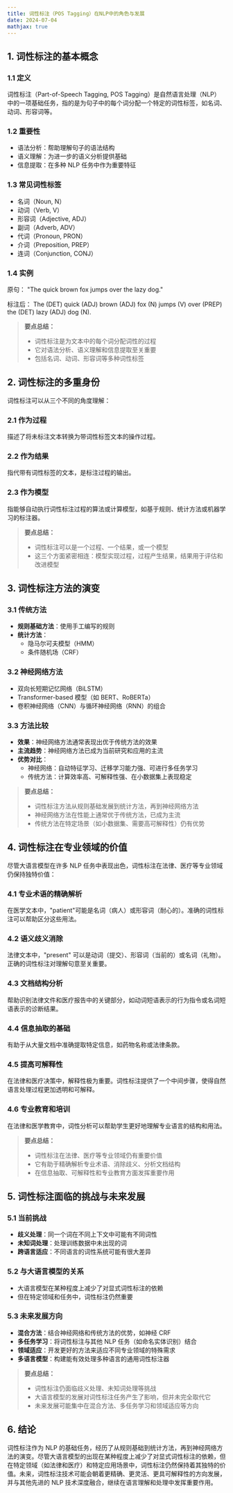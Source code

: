 ```yaml
---
title: 词性标注（POS Tagging）在NLP中的角色与发展
date: 2024-07-04
mathjax: true
---
```


## 1. 词性标注的基本概念

### 1.1 定义

词性标注（Part-of-Speech Tagging, POS Tagging）是自然语言处理（NLP）中的一项基础任务，指的是为句子中的每个词分配一个特定的词性标签，如名词、动词、形容词等。

### 1.2 重要性

- 语法分析：帮助理解句子的语法结构
- 语义理解：为进一步的语义分析提供基础
- 信息提取：在多种 NLP 任务中作为重要特征

### 1.3 常见词性标签

- 名词（Noun, N）
- 动词（Verb, V）
- 形容词（Adjective, ADJ）
- 副词（Adverb, ADV）
- 代词（Pronoun, PRON）
- 介词（Preposition, PREP）
- 连词（Conjunction, CONJ）

### 1.4 实例

原句：
"The quick brown fox jumps over the lazy dog."

标注后：
The (DET) quick (ADJ) brown (ADJ) fox (N) jumps (V) over (PREP) the (DET) lazy (ADJ) dog (N).

> **要点总结：**
>
> - 词性标注是为文本中的每个词分配词性的过程
> - 它对语法分析、语义理解和信息提取至关重要
> - 包括名词、动词、形容词等多种词性标签

## 2. 词性标注的多重身份

词性标注可以从三个不同的角度理解：

### 2.1 作为过程

描述了将未标注文本转换为带词性标签文本的操作过程。

### 2.2 作为结果

指代带有词性标签的文本，是标注过程的输出。

### 2.3 作为模型

指能够自动执行词性标注过程的算法或计算模型，如基于规则、统计方法或机器学习的标注器。

> **要点总结：**
>
> - 词性标注可以是一个过程、一个结果，或一个模型
> - 这三个方面紧密相连：模型实现过程，过程产生结果，结果用于评估和改进模型

## 3. 词性标注方法的演变

### 3.1 传统方法

- **规则基础方法**：使用手工编写的规则
- **统计方法**：
  - 隐马尔可夫模型（HMM）
  - 条件随机场（CRF）

### 3.2 神经网络方法

- 双向长短期记忆网络（BiLSTM）
- Transformer-based 模型（如 BERT、RoBERTa）
- 卷积神经网络（CNN）与循环神经网络（RNN）的组合

### 3.3 方法比较

- **效果**：神经网络方法通常表现出优于传统方法的效果
- **主流趋势**：神经网络方法已成为当前研究和应用的主流
- **优势对比**：
  - 神经网络：自动特征学习、迁移学习能力强、可进行多任务学习
  - 传统方法：计算效率高、可解释性强、在小数据集上表现稳定

> **要点总结：**
>
> - 词性标注方法从规则基础发展到统计方法，再到神经网络方法
> - 神经网络方法在性能上通常优于传统方法，已成为主流
> - 传统方法在特定场景（如小数据集、需要高可解释性）仍有优势

## 4. 词性标注在专业领域的价值

尽管大语言模型在许多 NLP 任务中表现出色，词性标注在法律、医疗等专业领域仍保持独特价值：

### 4.1 专业术语的精确解析

在医学文本中，"patient"可能是名词（病人）或形容词（耐心的）。准确的词性标注可以帮助区分这些用法。

### 4.2 语义歧义消除

法律文本中，"present" 可以是动词（提交）、形容词（当前的）或名词（礼物）。正确的词性标注对理解句意至关重要。

### 4.3 文档结构分析

帮助识别法律文件和医疗报告中的关键部分，如动词短语表示的行为指令或名词短语表示的诊断结果。

### 4.4 信息抽取的基础

有助于从大量文档中准确提取特定信息，如药物名称或法律条款。

### 4.5 提高可解释性

在法律和医疗决策中，解释性极为重要。词性标注提供了一个中间步骤，使得自然语言处理过程更加透明和可解释。

### 4.6 专业教育和培训

在法律和医学教育中，词性分析可以帮助学生更好地理解专业语言的结构和用法。

> **要点总结：**
>
> - 词性标注在法律、医疗等专业领域仍有重要价值
> - 它有助于精确解析专业术语、消除歧义、分析文档结构
> - 在信息抽取、可解释性和专业教育方面发挥重要作用

## 5. 词性标注面临的挑战与未来发展

### 5.1 当前挑战

- **歧义处理**：同一个词在不同上下文中可能有不同词性
- **未知词处理**：处理训练数据中未出现的词
- **跨语言适应**：不同语言的词性系统可能有很大差异

### 5.2 与大语言模型的关系

- 大语言模型在某种程度上减少了对显式词性标注的依赖
- 但在特定领域和任务中，词性标注仍然重要

### 5.3 未来发展方向

- **混合方法**：结合神经网络和传统方法的优势，如神经 CRF
- **多任务学习**：将词性标注与其他 NLP 任务（如命名实体识别）结合
- **领域适应**：开发更好的方法来适应不同专业领域的特殊需求
- **多语言模型**：构建能有效处理多种语言的通用词性标注器

> **要点总结：**
>
> - 词性标注仍面临歧义处理、未知词处理等挑战
> - 大语言模型的发展对词性标注任务产生了影响，但并未完全取代它
> - 未来发展可能集中在混合方法、多任务学习和领域适应等方向

## 6. 结论

词性标注作为 NLP 的基础任务，经历了从规则基础到统计方法，再到神经网络方法的演变。尽管大语言模型的出现在某种程度上减少了对显式词性标注的依赖，但在特定领域（如法律和医疗）和特定应用场景中，词性标注仍然保持着其独特的价值。未来，词性标注技术可能会朝着更精确、更灵活、更具可解释性的方向发展，并与其他先进的 NLP 技术深度融合，继续在语言理解和处理中发挥重要作用。
